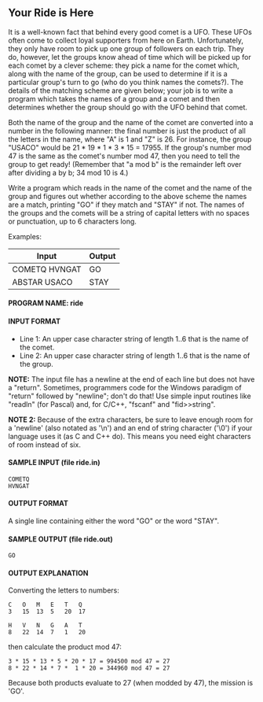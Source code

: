 ## Your Ride is Here

It is a well-known fact that behind every good comet is a UFO. These UFOs often come to collect loyal supporters from here on Earth. Unfortunately, they only have room to pick up one group of followers on each trip. They do, however, let the groups know ahead of time which will be picked up for each comet by a clever scheme: they pick a name for the comet which, along with the name of the group, can be used to determine if it is a particular group's turn to go (who do you think names the comets?). The details of the matching scheme are given below; your job is to write a program which takes the names of a group and a comet and then determines whether the group should go with the UFO behind that comet.

Both the name of the group and the name of the comet are converted into a number in the following manner: the final number is just the product of all the letters in the name, where "A" is 1 and "Z" is 26. For instance, the group "USACO" would be 21 * 19 * 1 * 3 * 15 = 17955. If the group's number mod 47 is the same as the comet's number mod 47, then you need to tell the group to get ready! (Remember that "a mod b" is the remainder left over after dividing a by b; 34 mod 10 is 4.)

Write a program which reads in the name of the comet and the name of the group and figures out whether according to the above scheme the names are a match, printing "GO" if they match and "STAY" if not. The names of the groups and the comets will be a string of capital letters with no spaces or punctuation, up to 6 characters long.

Examples:

| Input        | Output |
|--------------|--------|
|COMETQ HVNGAT |GO      |
|ABSTAR USACO  |STAY    |

#### PROGRAM NAME: ride

#### INPUT FORMAT

* Line 1:	An upper case character string of length 1..6 that is the name of the comet.
* Line 2:	An upper case character string of length 1..6 that is the name of the group.

**NOTE:** The input file has a newline at the end of each line but does not have a "return". Sometimes, programmers code for the Windows paradigm of "return" followed by "newline"; don't do that! Use simple input routines like "readln" (for Pascal) and, for C/C++, "fscanf" and "fid>>string".

**NOTE 2:** Because of the extra characters, be sure to leave enough room for a 'newline' (also notated as '\n') and an end of string character ('\0') if your language uses it (as C and C++ do). This means you need eight characters of room instead of six.

#### SAMPLE INPUT (file ride.in)
```
COMETQ
HVNGAT
```

#### OUTPUT FORMAT

A single line containing either the word "GO" or the word "STAY".

#### SAMPLE OUTPUT (file ride.out)
```
GO
```

#### OUTPUT EXPLANATION

Converting the letters to numbers:
```
C	O	M	E	T	Q	
3	15	13	5	20	17	
```
```
H	V	N	G	A	T
8	22	14	7	1	20	
```
then calculate the product mod 47:
```
3 * 15 * 13 * 5 * 20 * 17 = 994500 mod 47 = 27
8 * 22 * 14 * 7 *  1 * 20 = 344960 mod 47 = 27
```

Because both products evaluate to 27 (when modded by 47), the mission is 'GO'. 